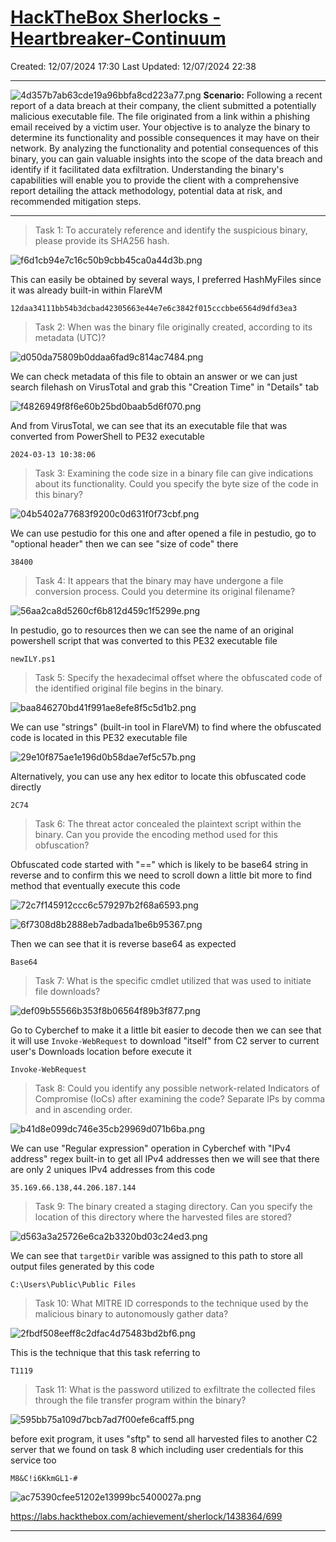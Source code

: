 # [HackTheBox Sherlocks - Heartbreaker-Continuum](https://app.hackthebox.com/sherlocks/Heartbreaker-Continuum)
Created: 12/07/2024 17:30
Last Updated: 12/07/2024 22:38
* * *

![4d357b7ab63cde19a96bbfa8cd223a77.png](..//resources/4d357b7ab63cde19a96bbfa8cd223a77-1.png)
**Scenario:**
Following a recent report of a data breach at their company, the client submitted a potentially malicious executable file. The file originated from a link within a phishing email received by a victim user. Your objective is to analyze the binary to determine its functionality and possible consequences it may have on their network. By analyzing the functionality and potential consequences of this binary, you can gain valuable insights into the scope of the data breach and identify if it facilitated data exfiltration. Understanding the binary's capabilities will enable you to provide the client with a comprehensive report detailing the attack methodology, potential data at risk, and recommended mitigation steps.

* * *
>Task 1: To accurately reference and identify the suspicious binary, please provide its SHA256 hash.

![f6d1cb94e7c16c50b9cbb45ca0a44d3b.png](..//resources/f6d1cb94e7c16c50b9cbb45ca0a44d3b-1.png)

This can easily be obtained by several ways, I preferred HashMyFiles since it was already built-in within FlareVM

```
12daa34111bb54b3dcbad42305663e44e7e6c3842f015cccbbe6564d9dfd3ea3
```

>Task 2: When was the binary file originally created, according to its metadata (UTC)?

![d050da75809b0ddaa6fad9c814ac7484.png](..//resources/d050da75809b0ddaa6fad9c814ac7484-1.png)

We can check metadata of this file to obtain an answer or we can just search filehash on VirusTotal and grab this "Creation Time" in "Details" tab

![f4826949f8f6e60b25bd0baab5d6f070.png](..//resources/f4826949f8f6e60b25bd0baab5d6f070-1.png)

And from VirusTotal, we can see that its an executable file that was converted from PowerShell to PE32 executable

```
2024-03-13 10:38:06
```

>Task 3: Examining the code size in a binary file can give indications about its functionality. Could you specify the byte size of the code in this binary?

![04b5402a77683f9200c0d631f0f73cbf.png](..//resources/04b5402a77683f9200c0d631f0f73cbf-1.png)

We can use pestudio for this one and after opened a file in pestudio, go to "optional header" then we can see "size of code" there

```
38400
```

>Task 4: It appears that the binary may have undergone a file conversion process. Could you determine its original filename?

![56aa2ca8d5260cf6b812d459c1f5299e.png](..//resources/56aa2ca8d5260cf6b812d459c1f5299e-1.png)

In pestudio, go to resources then we can see the name of an original powershell script that was converted to this PE32 executable file

```
newILY.ps1
```

>Task 5: Specify the hexadecimal offset where the obfuscated code of the identified original file begins in the binary.

![baa846270bd41f991ae8efe8f5c5d1b2.png](..//resources/baa846270bd41f991ae8efe8f5c5d1b2-1.png)

We can use "strings" (built-in tool in FlareVM) to find where the obfuscated code is located in this PE32 executable file

![29e10f875ae1e196d0b58dae7ef5c57b.png](..//resources/29e10f875ae1e196d0b58dae7ef5c57b-1.png)

Alternatively, you can use any hex editor to locate this obfuscated code directly

```
2C74
```

>Task 6: The threat actor concealed the plaintext script within the binary. Can you provide the encoding method used for this obfuscation?

Obfuscated code started with "==" which is likely to be base64 string in reverse and to confirm this we need to scroll down a little bit more to find method that eventually execute this code

![72c7f145912ccc6c579297b2f68a6593.png](..//resources/72c7f145912ccc6c579297b2f68a6593-1.png)

![6f7308d8b2888eb7adbada1be6b95367.png](..//resources/6f7308d8b2888eb7adbada1be6b95367-1.png)

Then we can see that it is reverse base64 as expected

```
Base64
```

>Task 7: What is the specific cmdlet utilized that was used to initiate file downloads?

![def09b55566b353f8b06564f89b3f877.png](..//resources/def09b55566b353f8b06564f89b3f877-1.png)

Go to Cyberchef to make it a little bit easier to decode then we can see that it will use `Invoke-WebRequest` to download "itself" from C2 server to current user's Downloads location before execute it

```
Invoke-WebRequest
```

>Task 8: Could you identify any possible network-related Indicators of Compromise (IoCs) after examining the code? Separate IPs by comma and in ascending order.

![b41d8e099dc746e35cb29969d071b6ba.png](..//resources/b41d8e099dc746e35cb29969d071b6ba-1.png)

We can use "Regular expression" operation in Cyberchef with "IPv4 address" regex built-in to get all IPv4 addresses then we will see that there are only 2 uniques IPv4 addresses from this code

```
35.169.66.138,44.206.187.144
```

>Task 9: The binary created a staging directory. Can you specify the location of this directory where the harvested files are stored?

![d563a3a25726e6ca2b3320bd03c24ed3.png](..//resources/d563a3a25726e6ca2b3320bd03c24ed3-1.png)

We can see that `targetDir` varible was assigned to this path to store all output files generated by this code

```
C:\Users\Public\Public Files
```

>Task 10: What MITRE ID corresponds to the technique used by the malicious binary to autonomously gather data?

![2fbdf508eeff8c2dfac4d75483bd2bf6.png](..//resources/2fbdf508eeff8c2dfac4d75483bd2bf6-1.png)

This is the technique that this task referring to

```
T1119
```

>Task 11: What is the password utilized to exfiltrate the collected files through the file transfer program within the binary?

![595bb75a109d7bcb7ad7f00efe6caff5.png](..//resources/595bb75a109d7bcb7ad7f00efe6caff5-1.png)

before exit program, it uses "sftp" to send all harvested files to another C2 server that we found on task 8 which including user credentials for this service too

```
M8&C!i6KkmGL1-#
```

![ac75390cfee51202e13999bc5400027a.png](..//resources/ac75390cfee51202e13999bc5400027a-1.png)

https://labs.hackthebox.com/achievement/sherlock/1438364/699
* * *
